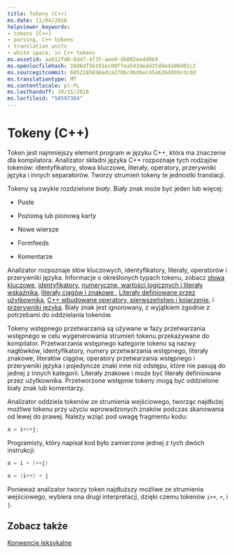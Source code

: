 ```yaml
---
title: Tokeny (C++)
ms.date: 11/04/2016
helpviewer_keywords:
- tokens [C++]
- parsing, C++ tokens
- translation units
- white space, in C++ tokens
ms.assetid: aa812fd0-6d47-4f3f-aee0-db002ee4d8b9
ms.openlocfilehash: 1606df56191ec00ffea543dedd3fd4eda98d01c2
ms.sourcegitcommit: 6052185696adca270bc9bdbec45a626dd89cdcdd
ms.translationtype: MT
ms.contentlocale: pl-PL
ms.lasthandoff: 10/31/2018
ms.locfileid: "50597304"
---
```

# <a name="tokens-c"></a>Tokeny (C++)

Token jest najmniejszy element program w języku C++, która ma znaczenie dla kompilatora. Analizator składni języka C++ rozpoznaje tych rodzajów tokenów: identyfikatory, słowa kluczowe, literały, operatory, przerywniki języka i innych separatorów. Tworzy strumień tokeny te jednostki translacji.

Tokeny są zwykle rozdzielone *biały*. Biały znak może być jeden lub więcej:

- Puste

- Poziomą lub pionową karty

- Nowe wiersze

- Formfeeds

- Komentarze

Analizator rozpoznaje słów kluczowych, identyfikatory, literały, operatorów i przerywniki języka. Informacje o określonych typach tokenu, zobacz [słowa kluczowe](../cpp/keywords-cpp.md), [identyfikatory](../cpp/identifiers-cpp.md), [numeryczne, wartości logicznych i literały wskaźnika](../cpp/numeric-boolean-and-pointer-literals-cpp.md), [literały ciągów i znakowe ](../cpp/string-and-character-literals-cpp.md), [Literały definiowane przez użytkownika](../cpp/user-defined-literals-cpp.md), [C++ wbudowane operatory, pierwszeństwo i kojarzenie](../cpp/cpp-built-in-operators-precedence-and-associativity.md), i [przerywniki języka](../cpp/punctuators-cpp.md). Biały znak jest ignorowany, z wyjątkiem zgodnie z potrzebami do oddzielania tokenów.

Tokeny wstępnego przetwarzania są używane w fazy przetwarzania wstępnego w celu wygenerowania strumień tokenu przekazywane do kompilator. Przetwarzania wstępnego kategorie tokenu są nazwy nagłówków, identyfikatory, numery przetwarzania wstępnego, literały znakowe, literałów ciągów, operatory przetwarzania wstępnego i przerywniki języka i pojedyncze znaki inne niż odstępu, które nie pasują do jednej z innych kategorii. Literały znakowe i może być literały definiowane przez użytkownika. Przetworzone wstępnie tokeny mogą być oddzielone biały znak lub komentarzy.

Analizator oddziela tokenów ze strumienia wejściowego, tworząc najdłużej możliwe tokenu przy użyciu wprowadzonych znaków podczas skanowania od lewej do prawej. Należy wziąć pod uwagę fragmentu kodu:

```cpp
a = i+++j;
```

Programisty, który napisał kod było zamierzone jednej z tych dwóch instrukcji:

```cpp
a = i + (++j)

a = (i++) + j
```

Ponieważ analizator tworzy token najdłuższy możliwe ze strumienia wejściowego, wybiera ona drugi interpretacji, dzięki czemu tokenów `i++`, `+`, i `j`.

## <a name="see-also"></a>Zobacz także

[Konwencje leksykalne](../cpp/lexical-conventions.md)